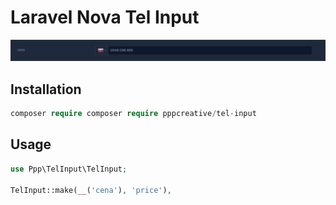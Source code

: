# Laravel Nova Tel Input


<img src="img.png">


## Installation

``` php
composer require composer require pppcreative/tel-input
```

## Usage

``` php
use Ppp\TelInput\TelInput;

TelInput::make(__('cena'), 'price'),
```


